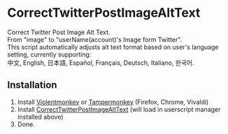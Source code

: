 # CorrectTwitterPostImageAltText

Correct Twitter Post Image Alt Text.  
From "image" to "userName(account)'s Image form Twitter".  
This script automatically adjusts alt text format based on user's language setting, currently supporting:  
中文, English, 日本語, Español, Français, Deutsch, Italiano, 한국어.

## Installation

1. Install [Violentmonkey](https://violentmonkey.github.io) or [Tampermonkey](https://www.tampermonkey.net/) (Firefox, Chrome, Vivaldi)
2. Install [CorrectTwitterPostImageAltText](https://greasyfork.org/zh-TW/scripts/500416-%E6%AD%A3%E7%A2%BA%E7%9A%84twitter%E8%B2%BC%E6%96%87%E5%9C%96%E7%89%87%E6%9B%BF%E4%BB%A3%E6%96%87%E5%AD%97) (will load in userscript manager installed above)
3. Done.
